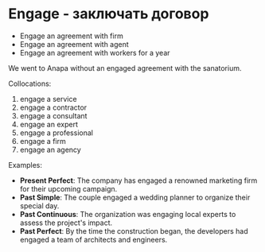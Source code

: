# Engage - заключать договор

- Engage an agreement with firm
- Engage an agreement with agent
- Engage an agreement with workers for a year

We went to Anapa without an engaged agreement with the sanatorium.

Collocations:

1. engage a service
2. engage a contractor
3. engage a consultant
4. engage an expert
5. engage a professional
6. engage a firm
7. engage an agency

Examples:

- **Present Perfect**: The company has engaged a renowned marketing firm for their upcoming campaign.
- **Past Simple**: The couple engaged a wedding planner to organize their special day.
- **Past Continuous**: The organization was engaging local experts to assess the project's impact.
- **Past Perfect**: By the time the construction began, the developers had engaged a team of architects and engineers.

